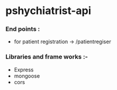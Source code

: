 # pshychiatrist-api

### End points : 
- for patient registration ->  /patientregiser

### Libraries and frame works :-
- Express
- mongoose
- cors
